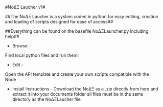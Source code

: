 #NoΔΞ Laucher v1#

##The NoΔΞ Laucher is a system coded in python for easy editing, creation and loading of scripts designed for ease of access##

##Everything can be found on the basefile NoΔΞLauncher.py including help##

- Browse -

Find local python files and run them!

- Edit -

Open the API template and create your own scripts compatible with the Node

- Install Instructions -
Download the NoΔΞ as a .zip directly from here and extract it into your documents folder
all files must be in the same directory as the NoΔΞLaucher file
